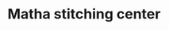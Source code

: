 ---
title: "Matha stitching center"
url: /thiruvananthapuram/matha-stitching-center/
shop: Schneiderei
---